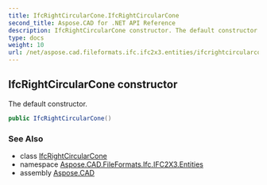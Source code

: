 ```yaml
---
title: IfcRightCircularCone.IfcRightCircularCone
second_title: Aspose.CAD for .NET API Reference
description: IfcRightCircularCone constructor. The default constructor
type: docs
weight: 10
url: /net/aspose.cad.fileformats.ifc.ifc2x3.entities/ifcrightcircularcone/ifcrightcircularcone/
---
```

## IfcRightCircularCone constructor

The default constructor.

```csharp
public IfcRightCircularCone()
```

### See Also

* class [IfcRightCircularCone](../)
* namespace [Aspose.CAD.FileFormats.Ifc.IFC2X3.Entities](../../ifcrightcircularcone/)
* assembly [Aspose.CAD](../../../)


